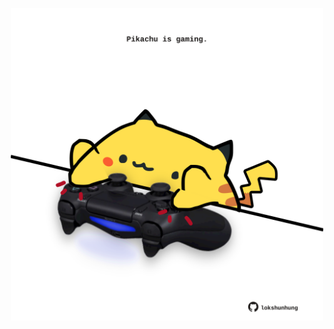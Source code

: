 <!-- built at 23/12/2023, 06:00:40 UTC -->
<p align="center">
  <img width="500" height="500" src="./ReadmeImage.svg">
</p>
